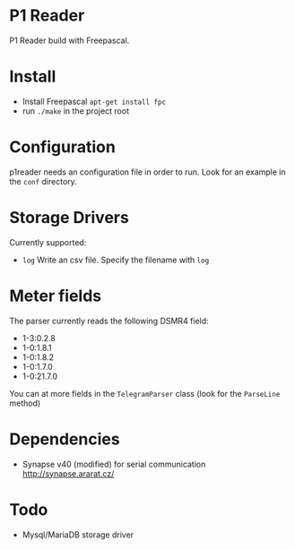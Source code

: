 # P1 Reader

P1 Reader build with Freepascal. 

# Install

- Install Freepascal `apt-get install fpc`
- run `./make` in the project root

# Configuration

p1reader needs an configuration file in order to run. Look for an example in the `conf` directory.

# Storage Drivers

Currently supported:

- `log` Write an csv file. Specify the filename with `log`

# Meter fields

The parser currently reads the following DSMR4 field:

- 1-3:0.2.8
- 1-0:1.8.1
- 1-0:1.8.2
- 1-0:1.7.0
- 1-0:21.7.0

You can at more fields in the `TelegramParser` class (look for the `ParseLine` method)

# Dependencies

- Synapse v40 (modified) for serial communication http://synapse.ararat.cz/

# Todo

- Mysql/MariaDB storage driver